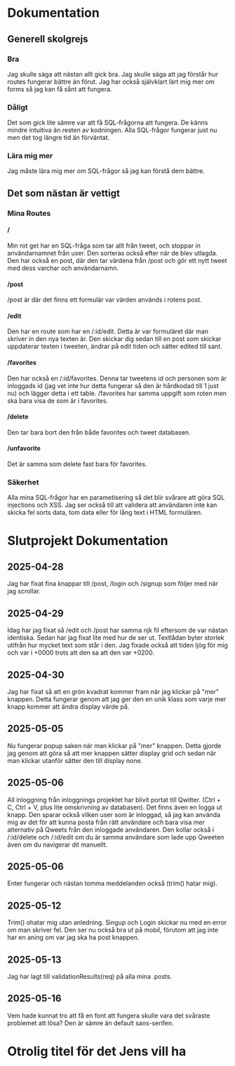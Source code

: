 # Dokumentation
## Generell skolgrejs
### Bra
Jag skulle säga att nästan allt gick bra. Jag skulle säga att jag förstår hur routes fungerar bättre än förut. Jag har också självklart lärt mig mer om forms så jag kan få sånt att fungera. 
### Dåligt
Det som gick lite sämre var att få SQL-frågorna att fungera. De känns mindre intuitiva än resten av kodningen. Alla SQL-frågor fungerar just nu men det tog längre tid än förväntat. 
### Lära mig mer
Jag måste lära mig mer om SQL-frågor så jag kan förstå dem bättre.
## Det som nästan är vettigt
### Mina Routes
#### /
Min rot get har en SQL-fråga som tar allt från tweet, och stoppar in användarnamnet från user. Den sorteras också efter när de blev utlagda. Den har också en post, där den tar värdena från /post och gör ett nytt tweet med dess varchar och användarnamn.
#### /post
/post är där det finns ett formulär var värden används i rotens post.
#### /edit
Den har en route som har en /:id/edit. Detta är var formuläret där man skriver in den nya texten är. Den skickar dig sedan till en post som skickar uppdaterar texten i tweeten, ändrar på edit tiden och sätter edited till sant.
#### /favorites
Den har också en /:id/favorites. Denna tar tweetens id och personen som är inloggads id (jag vet inte hur detta fungerar så den är hårdkodad till 1 just nu) och lägger detta i ett table. /favorites har samma uppgift som roten men ska bara visa de som är i favorites.
#### /delete
Den tar bara bort den från både favorites och tweet databasen.
#### /unfavorite
Det är samma som delete fast bara för favorites.
### Säkerhet
Alla mina SQL-frågor har en parametisering så det blir svårare att göra SQL injections och XSS. Jag ser också till att validera att användaren inte kan skicka fel sorts data, tom data eller för lång text i HTML formulären. 




# Slutprojekt Dokumentation
## 2025-04-28
Jag har fixat fina knappar till /post, /login och /signup som följer med när jag scrollar. 
## 2025-04-29
Idag har jag fixat så /edit och /post har samma njk fil eftersom de var nästan identiska. Sedan har jag fixat lite med hur de ser ut. Textlådan byter storlek utifrån hur mycket text som står i den. Jag fixade också att tiden ljög för mig och var i +0000 trots att den sa att den var +0200.
## 2025-04-30
Jag har fixat så att en grön kvadrat kommer fram när jag klickar på "mer" knappen. Detta fungerar genom att jag ger den en unik klass som varje mer knapp kommer att ändra display värde på.
## 2025-05-05
Nu fungerar popup saken när man klickar på "mer" knappen. Detta gjorde jag genom att göra så att mer knappen sätter display grid och sedan när man klickar utanför sätter den till display none. 
## 2025-05-06
All inloggning från inloggnings projektet har blivit portat till Qwitter. (Ctrl + C, Ctrl + V, plus lite omskrivning av databasen). Det finns även en logga ut knapp. Den sparar också vilken user som är inloggad, så jag kan använda mig av det för att kunna posta från rätt användare och bara visa mer alternativ på Qweets från den inloggade användaren. Den kollar också i /:id/delete och /:id/edit om du är samma användare som lade upp Qweeten även om du navigerar dit manuellt. 
## 2025-05-06
Enter fungerar och nästan tomma meddelanden också (trim() hatar mig). 
## 2025-05-12
Trim() ohatar mig utan anledning. Singup och Login skickar nu med en error om man skriver fel. Den ser nu också bra ut på mobil, förutom att jag inte har en aning om var jag ska ha post knappen.
## 2025-05-13
Jag har lagt till validationResults(req) på alla mina .posts. 
## 2025-05-16
Vem hade kunnat tro att få en font att fungera skulle vara det svåraste problemet att lösa? Den är sämre än default sans-serifen.

# Otrolig titel för det Jens vill ha
